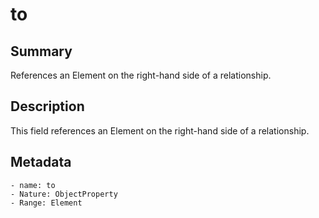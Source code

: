 <!-- Automatically generated by spec-parser v2.0.0 on 2023-12-25T20:28:21.783513+00:00 -->
<!-- SPDX-License-Identifier: Community-Spec-1.0 -->

# to

## Summary

References an Element on the right-hand side of a relationship.


## Description

This field references an Element on the right-hand side of a relationship.


## Metadata

    - name: to
    - Nature: ObjectProperty
    - Range: Element




